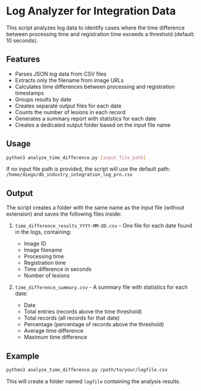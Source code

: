 # Log Analyzer for Integration Data

This script analyzes log data to identify cases where the time difference between processing time and registration time exceeds a threshold (default: 10 seconds).

## Features

- Parses JSON log data from CSV files
- Extracts only the filename from image URLs
- Calculates time differences between processing and registration timestamps
- Groups results by date
- Creates separate output files for each date
- Counts the number of lesions in each record
- Generates a summary report with statistics for each date
- Creates a dedicated output folder based on the input file name

## Usage

```bash
python3 analyze_time_difference.py [input_file_path]
```

If no input file path is provided, the script will use the default path: `/home/diego/db_industry_integration_log_prn.csv`

## Output

The script creates a folder with the same name as the input file (without extension) and saves the following files inside:

1. `time_difference_results_YYYY-MM-DD.csv` - One file for each date found in the logs, containing:
   - Image ID
   - Image filename
   - Processing time
   - Registration time
   - Time difference in seconds
   - Number of lesions

2. `time_difference_summary.csv` - A summary file with statistics for each date:
   - Date
   - Total entries (records above the time threshold)
   - Total records (all records for that date)
   - Percentage (percentage of records above the threshold)
   - Average time difference
   - Maximum time difference

## Example

```bash
python3 analyze_time_difference.py /path/to/your/logfile.csv
```

This will create a folder named `logfile` containing the analysis results.
